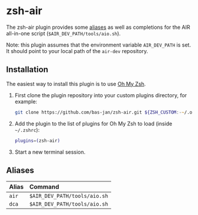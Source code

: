 # zsh-air

The zsh-air plugin provides some [aliases](#aliases) as well as completions for
the AIR all-in-one script (`$AIR_DEV_PATH/tools/aio.sh`).

Note: this plugin assumes that the environment variable `AIR_DEV_PATH` is set. It should point to your local path of the `air-dev` repository.

## Installation

The easiest way to install this plugin is to use [Oh My Zsh](https://github.com/robbyrussell/oh-my-zsh).

1. First clone the plugin repository into your custom plugins directory, for example:

    ```zsh
    git clone https://github.com/bas-jan/zsh-air.git ${ZSH_CUSTOM:-~/.oh-my-zsh/custom}/plugins/zsh-air
    ```

2. Add the plugin to the list of plugins for Oh My Zsh to load (inside `~/.zshrc`):

    ```zsh
    plugins=(zsh-air)
    ```

3. Start a new terminal session.

## Aliases

| Alias                | Command                                         |
|:---------------------|:------------------------------------------------|
| `air`                | `$AIR_DEV_PATH/tools/aio.sh`                    |
| `dca`                | `$AIR_DEV_PATH/tools/aio.sh`                    |
